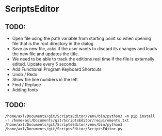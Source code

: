 # ScriptsEditor

## TODO:

- Open file using the path variable from starting point so when opening file that is the root directory in the dialog.
- Save as new file, asks if the user wants to discard its changes and loads the new file and updates the title.
- We need to be able to track the editions real time if the file is externally edited. Update every 5 seconds.
- Add Functional Program Keyboard Shortcuts
- Undo / Redo
- Show file line numbers in the left
- Find / Replace
- Adding fonts


## TODO:


```shell
/home/axl/Documents/git/ScriptsEditor/venv/bin/python3 -m pip install -r /home/axl/Documents/git/ScriptsEditor/requirements.txt
/home/axl/Documents/git/ScriptsEditor/venv/bin/python3 /home/axl/Documents/git/ScriptsEditor/ScriptsEditor.py

```



